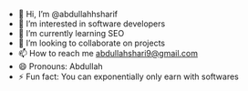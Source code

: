 - 👋 Hi, I’m @abdullahhsharif
- 👀 I’m interested in software developers
- 🌱 I’m currently learning SEO
- 💞️ I’m looking to collaborate on projects
- 📫 How to reach me abdullahshari9@gmail.com  
- 😄 Pronouns: Abdullah
- ⚡ Fun fact: You can exponentially only earn with softwares
  

<!---
abdullahhsharif/abdullahhsharif is a ✨ special ✨ repository because its `README.md` (this file) appears on your GitHub profile.
You can click the Preview link to take a look at your changes.
--->
